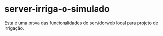 # server-irriga-o-simulado
Esta é uma prova das funcionalidades do servidorweb local para projeto de irrigação.
